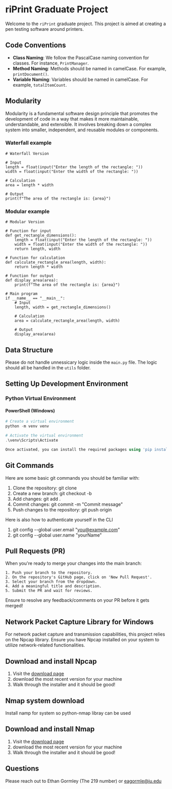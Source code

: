 # riPrint Graduate Project

Welcome to the `riPrint` graduate project. This project is aimed at creating a pen testing software around printers.

## Code Conventions

- **Class Naming**: We follow the PascalCase naming convention for classes. For instance, `PrintManager`.
- **Method Naming**: Methods should be named in camelCase. For example, `printDocument()`.
- **Variable Naming**: Variables should be named in camelCase. For example, `totalItemCount`.

## Modularity

Modularity is a fundamental software design principle that promotes the development of code in a way that makes it more maintainable, understandable, and extensible. It involves breaking down a complex system into smaller, independent, and reusable modules or components. 

### Waterfall example

```
# Waterfall Version

# Input
length = float(input("Enter the length of the rectangle: "))
width = float(input("Enter the width of the rectangle: "))

# Calculation
area = length * width

# Output
print(f"The area of the rectangle is: {area}")

```

### Modular example
```
# Modular Version

# Function for input
def get_rectangle_dimensions():
    length = float(input("Enter the length of the rectangle: "))
    width = float(input("Enter the width of the rectangle: "))
    return length, width

# Function for calculation
def calculate_rectangle_area(length, width):
    return length * width

# Function for output
def display_area(area):
    print(f"The area of the rectangle is: {area}")

# Main program
if __name__ == "__main__":
    # Input
    length, width = get_rectangle_dimensions()
    
    # Calculation
    area = calculate_rectangle_area(length, width)
    
    # Output
    display_area(area)

```

## Data Structure

Please do not handle unnessicary logic inside the `main.py` file. The logic should all be handled in the `utils` folder.

## Setting Up Development Environment

### Python Virtual Environment

#### PowerShell (Windows)

```powershell
# Create a virtual environment
python -m venv venv

# Activate the virtual environment
.\venv\Scripts\Activate

Once activated, you can install the required packages using 'pip install -r requirements.txt'.
```

## Git Commands

Here are some basic git commands you should be familiar with:

1. Clone the repository: git clone <repository-url>
2. Create a new branch: git checkout -b <branch-name>
3. Add changes: git add .
4. Commit changes: git commit -m "Commit message"
5. Push changes to the repository: git push origin <branch-name>

Here is also how to authenticate yourself in the CLI

1. git config --global user.email "you@example.com"
2. git config --global user.name "yourName"


## Pull Requests (PR)

When you're ready to merge your changes into the main branch:

    1. Push your branch to the repository.
    2. On the repository's GitHub page, click on 'New Pull Request'.
    3. Select your branch from the dropdown.
    4. Add a meaningful title and description.
    5. Submit the PR and wait for reviews.

Ensure to resolve any feedback/comments on your PR before it gets merged!

## Network Packet Capture Library for Windows

For network packet capture and transmission capabilities, this project relies on the Npcap library. Ensure you have Npcap installed on your system to utilize network-related functionalities.

## Download and install Npcap

1. Visit the [download page](https://npcap.com/#download)
2. download the most recent version for your machine
3. Walk through the installer and it should be good!

## Nmap system download

Install namp for system so python-nmap libray can be used

## Download and install Nmap

1. Visit the [download page](https://nmap.org/download.html#windows)
2. download the most recent version for your machine
3. Walk through the installer and it should be good!


## Questions

Please reach out to Ethan Gormley (The 219 number) or eagormle@iu.edu
